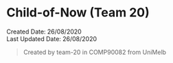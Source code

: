 # Child-of-Now (Team 20)

Created Date: 26/08/2020\
Last Updated Date: 26/08/2020

> Created by team-20 in COMP90082 from UniMelb
>  
